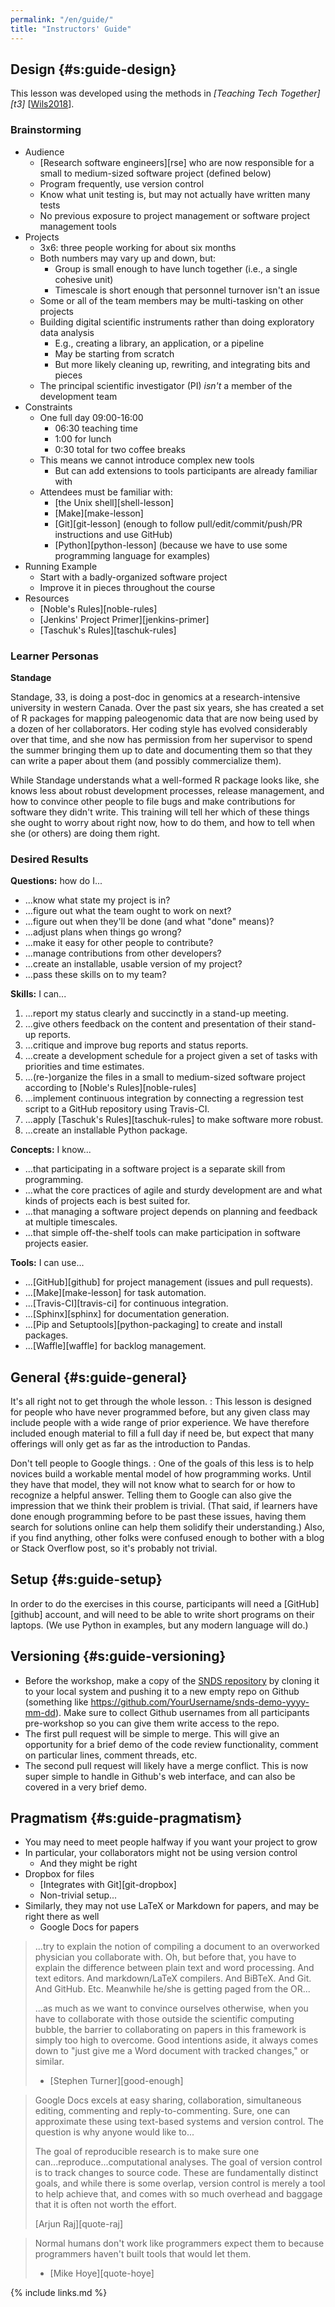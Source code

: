 ```yaml
---
permalink: "/en/guide/"
title: "Instructors' Guide"
---
```


## Design {#s:guide-design}

This lesson was developed using the methods in *[Teaching Tech Together][t3]* [[Wils2018](#CITE)].

### Brainstorming

-   Audience
    -   [Research software engineers][rse]
        who are now responsible for a small to medium-sized software project (defined below)
    -   Program frequently, use version control
    -   Know what unit testing is, but may not actually have written many tests
    -   No previous exposure to project management or software project management tools
-   Projects
    -   3x6: three people working for about six months
    -   Both numbers may vary up and down, but:
        -   Group is small enough to have lunch together (i.e., a single cohesive unit)
        -   Timescale is short enough that personnel turnover isn't an issue
    -   Some or all of the team members may be multi-tasking on other projects
    -   Building digital scientific instruments rather than doing exploratory data analysis
        -   E.g., creating a library, an application, or a pipeline
        -   May be starting from scratch
        -   But more likely cleaning up, rewriting, and integrating bits and pieces
    -   The principal scientific investigator (PI) *isn't* a member of the development team
-   Constraints
    -   One full day 09:00-16:00
        -   06:30 teaching time
        -   1:00 for lunch
        -   0:30 total for two coffee breaks
    -   This means we cannot introduce complex new tools
        -   But can add extensions to tools participants are already familiar with
    -   Attendees must be familiar with:
        -   [the Unix shell][shell-lesson]
        -   [Make][make-lesson]
        -   [Git][git-lesson] (enough to follow pull/edit/commit/push/PR instructions and use GitHub)
        -   [Python][python-lesson] (because we have to use some programming language for examples)
-   Running Example
    -   Start with a badly-organized software project
    -   Improve it in pieces throughout the course
-   Resources
    -   [Noble's Rules][noble-rules]
    -   [Jenkins' Project Primer][jenkins-primer]
    -   [Taschuk's Rules][taschuk-rules]

### Learner Personas

**Standage**

Standage, 33, is doing a post-doc in genomics at a research-intensive university in western Canada.
Over the past six years, she has created a set of R packages for mapping paleogenomic data
that are now being used by a dozen of her collaborators.
Her coding style has evolved considerably over that time,
and she now has permission from her supervisor to spend the summer bringing them up to date and documenting them
so that they can write a paper about them (and possibly commercialize them).

While Standage understands what a well-formed R package looks like,
she knows less about robust development processes,
release management,
and how to convince other people to file bugs and make contributions for software they didn't write.
This training will tell her which of these things she ought to worry about right now,
how to do them,
and how to tell when she (or others) are doing them right.

### Desired Results

**Questions:** how do I...

-   ...know what state my project is in?
-   ...figure out what the team ought to work on next?
-   ...figure out when they'll be done (and what "done" means)?
-   ...adjust plans when things go wrong?
-   ...make it easy for other people to contribute?
-   ...manage contributions from other developers?
-   ...create an installable, usable version of my project?
-   ...pass these skills on to my team?

**Skills:** I can...

1.  ...report my status clearly and succinctly in a stand-up meeting.
2.  ...give others feedback on the content and presentation of their stand-up reports.
3.  ...critique and improve bug reports and status reports.
4.  ...create a development schedule for a project
    given a set of tasks with priorities and time estimates.
5.  ...(re-)organize the files in a small to medium-sized software project
    according to [Noble's Rules][noble-rules]
6.  ...implement continuous integration by connecting
    a regression test script to a GitHub repository using Travis-CI.
7.  ...apply [Taschuk's Rules][taschuk-rules] to make software more robust.
8.  ...create an installable Python package.

**Concepts:** I know...

-   ...that participating in a software project is a separate skill from programming.
-   ...what the core practices of agile and sturdy development are
    and what kinds of projects each is best suited for.
-   ...that managing a software project depends on planning and feedback at multiple timescales.
-   ...that simple off-the-shelf tools can make participation in software projects easier.

**Tools:** I can use...

-   ...[GitHub][github] for project management (issues and pull requests).
-   ...[Make][make-lesson] for task automation.
-   ...[Travis-CI][travis-ci] for continuous integration.
-   ...[Sphinx][sphinx] for documentation generation.
-   ...[Pip and Setuptools][python-packaging] to create and install packages.
-   ...[Waffle][waffle] for backlog management.

## General {#s:guide-general}

It's all right not to get through the whole lesson.
:   This lesson is designed for people who have never programmed before,
    but any given class may include people with a wide range of prior experience.
    We have therefore included enough material to fill a full day if need be,
    but expect that many offerings will only get as far as the introduction to Pandas.

Don't tell people to Google things.
:   One of the goals of this less is
    to help novices build a workable mental model of how programming works.
    Until they have that model,
    they will not know what to search for or how to recognize a helpful answer.
    Telling them to Google can also give the impression that we think their problem is trivial.
    (That said, if learners have done enough programming before to be past these issues,
    having them search for solutions online can help them solidify their understanding.)
    Also,
    if you find anything,
    other folks were confused enough to bother with a blog or Stack Overflow post,
    so it's probably not trivial.

## Setup {#s:guide-setup}

In order to do the exercises in this course,
participants will need a [GitHub][github] account,
and will need to be able to write short programs on their laptops.
(We use Python in examples, but any modern language will do.)

## Versioning {#s:guide-versioning}

- Before the workshop, make a copy of the [SNDS repository](https://github.com/standage/snds-demo)
  by cloning it to your local system and pushing it to a new empty repo on Github
  (something like https://github.com/YourUsername/snds-demo-yyyy-mm-dd).
  Make sure to collect Github usernames from all participants pre-workshop so you can give them write access to the repo.
- The first pull request will be simple to merge.
  This will give an opportunity for a brief demo of the code review functionality, comment on particular lines, comment threads, etc.
- The second pull request will likely have a merge conflict.
  This is now super simple to handle in Github's web interface, and can also be covered in a very brief demo.

## Pragmatism {#s:guide-pragmatism}

-   You may need to meet people halfway if you want your project to grow
-   In particular, your collaborators might not be using version control
    -   And they might be right
-   Dropbox for files
    -   [Integrates with Git][git-dropbox]
    -   Non-trivial setup...
-   Similarly, they may not use LaTeX or Markdown for papers, and may be right there as well
    -   Google Docs for papers

> ...try to explain the notion of compiling a document to an
> overworked physician you collaborate with. Oh, but before that, you
> have to explain the difference between plain text and word
> processing. And text editors. And markdown/LaTeX compilers. And
> BiBTeX. And Git. And GitHub. Etc. Meanwhile he/she is getting paged
> from the OR...
>
> ...as much as we want to convince ourselves otherwise, when you
> have to collaborate with those outside the scientific computing
> bubble, the barrier to collaborating on papers in this framework is
> simply too high to overcome. Good intentions aside, it always comes
> down to "just give me a Word document with tracked changes," or
> similar.
>
> - [Stephen Turner][good-enough]

> Google Docs excels at easy sharing, collaboration, simultaneous
> editing, commenting and reply-to-commenting. Sure, one can approximate
> these using text-based systems and version control. The question is
> why anyone would like to...
>
> The goal of reproducible research is to make sure one
> can...reproduce...computational analyses. The goal of version
> control is to track changes to source code. These are fundamentally
> distinct goals, and while there is some overlap, version control is
> merely a tool to help achieve that, and comes with so much overhead
> and baggage that it is often not worth the effort.
>
> [Arjun Raj][quote-raj]

> Normal humans don't work like programmers expect them to
> because programmers haven't built tools that would let them.  
>
> - [Mike Hoye][quote-hoye]


{% include links.md %}

